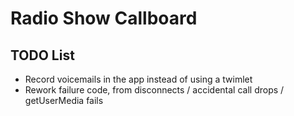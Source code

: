 # Radio Show Callboard

## TODO List

* Record voicemails in the app instead of using a twimlet
* Rework failure code, from disconnects / accidental call drops / getUserMedia fails
